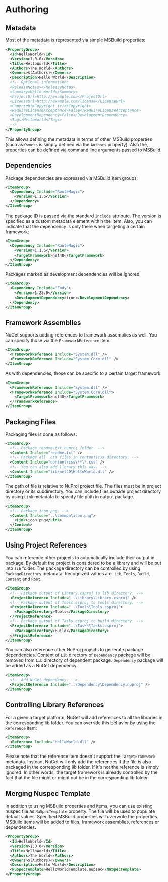 # Authoring

## Metadata

Most of the metadata is represented via simple MSBuild properties:

```xml
<PropertyGroup>
  <Id>HelloWorld</Id>
  <Version>1.0.0</Version>
  <Title>HelloWorld</Title>
  <Authors>The World</Authors>
  <Owners>$(Authors)</Owners>
  <Description>Hello World</Description>
  <!-- Optional information:
  <ReleaseNotes></ReleaseNotes>
  <Summary>Hello World</Summary>
  <ProjectUrl>http://example.com</ProjectUrl>
  <LicenseUrl>http://example.com/license</LicenseUrl>
  <Copyright>Copyright (c)</Copyright>
  <RequireLicenseAcceptance>False</RequireLicenseAcceptance>
  <DevelopmentDependency>False</DevelopmentDependency>
  <Tags>HelloWorld</Tags>
  -->
</PropertyGroup>
```

This allows defining the metadata in terms of other MSBuild properties (such as
`Owners` is simply defined via the `Authors` property). Also the, properties
can be defined via command line arguments passed to MSBuild.

## Dependencies

Package dependencies are expressed via MSBuild item groups:

```xml
<ItemGroup>
  <Dependency Include="RouteMagic">
    <Version>1.1.6</Version>
  </Dependency>
</ItemGroup>
```

The package ID is passed via the standard `Include` attribute. The version is
specified as a custom metadata element within the item. Also, you can indicate
that the dependency is only there when targeting a certain framework:

```xml
<ItemGroup>
  <Dependency Include="RouteMagic">
    <Version>1.1.6</Version>
    <TargetFramework>net40</TargetFramework>
  </Dependency>
</ItemGroup>
```

Packages marked as development dependencies will be ignored.

```xml
<ItemGroup>
  <Dependency Include="Fody">
    <Version>1.25.0</Version>
    <DevelopmentDependency>true</DevelopmentDependency>
  </Dependency>
</ItemGroup>
```

## Framework Assemblies

NuGet supports adding references to framework assemblies as well. You can
specify those via the `FrameworkReference` item:

```xml
<ItemGroup>
  <FrameworkReference Include="System.dll" />
  <FrameworkReference Include="System.Core.dll" />
</ItemGroup>
```

As with dependencies, those can be specific to a certain target framework:

```xml
<ItemGroup>
  <FrameworkReference Include="System.dll" />
  <FrameworkReference Include="System.Core.dll">
    <TargetFramework>net40</TargetFramework>
  </FrameworkReference>
</ItemGroup>
```

## Packaging Files

Packaging files is done as follows:

```xml
<ItemGroup>
  <!-- Package readme.txt nuproj folder. -->
  <Content Include="readme.txt" />
  <!-- Package all .css files in content\css directory. -->
  <Content Include="content\css\**\*.css" />
  <!-- You can also add library this way. -->
  <Content Include="lib\net40\HelloWorld.dll" />
</ItemGroup>
```

The path of file is relative to NuProj project file. The files must be in 
project directory or its subdirectory. You can include files outside project 
directory by using `Link` metadata to specify file path in output package.

```xml
<ItemGroup>
  <!-- Package icon.png. -->
  <Content Include="..\common\icon.png">
    <Link>icon.png</Link>
  </Content>
</ItemGroup>
```

## Using Project References

You can reference other projects to automatically include their output in 
package. By default the project is considered to be a library and will be
put into `lib` folder. The package directory can be controlled by using 
`PackageDirectory` metadata. Recognized values are: `Lib`, `Tools`, `Build`,
`Content` and `Root`. 

```xml
<ItemGroup>
  <!-- Package output of Library.csproj to lib directory. -->
  <ProjectReference Include="..\Library\Library.csproj" />
  <!-- Package output of Tools.csproj to tools directory. -->
  <ProjectReference Include="..\Tools\Tools.csproj">
    <PackageDirectory>Tools</PackageDirectory>
  </ProjectReference>
  <!-- Package output of Tasks.csproj to build directory. -->
  <ProjectReference Include="..\Tasks\Tasks.csproj">
    <PackageDirectory>Build</PackageDirectory>
  </ProjectReference>
</ItemGroup>
```

You can also reference other NuProj projects to generate package dependencies.
Content of `Lib` directory of `Dependency` package will be removed from `Lib` 
directory of dependent package. `Dependency` package will be added as a NuGet 
dependency.

```xml
<ItemGroup>
  <!-- Add NuGet dependency. -->
  <ProjectReference Include="..\Dependency\Dependency.nuproj" />
</ItemGroup>
```

## Controlling Library References

For a given a target platform, NuGet will add references to all the libraries in
the corresponding lib folder. You can override this behavior by using the
`Reference` item:

```xml
<ItemGroup>
  <Reference Include="HelloWorld.dll" />
</ItemGroup>
```

Please note that the reference item doesn't support the `TargetFramework`
metadata. Instead, NuGet will only add the references if the file is also
packaged in the corresponding lib folder. If it's not the reference is simply
ignored. In other words, the target framework is already controlled by the fact
that the file might or might not be in the corresponding lib folder.

## Merging Nuspec Template

In addition to using MSBuild properties and items, you can use existing nuspec
file as `NuSpecTemplate` property. The file will be used to populate default 
values. Specified MSBuild properties will overwrite the properties. MSBuild
items will be added to files, framework assemblies, references or dependencies.

```xml
<PropertyGroup>
  <Id>HelloWorld</Id>
  <Version>1.0.0</Version>
  <Title>HelloWorld</Title>
  <Authors>The World</Authors>
  <Owners>$(Authors)</Owners>
  <Description>Hello World</Description>
  <NuSpecTemplate>HelloWorldTemplate.nupsec</NuSpecTemplate>
</PropertyGroup>
```
